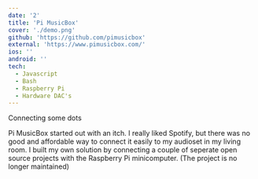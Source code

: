```yaml
---
date: '2'
title: 'Pi MusicBox'
cover: './demo.png'
github: 'https://github.com/pimusicbox'
external: 'https://www.pimusicbox.com/'
ios: ''
android: ''
tech:
  - Javascript
  - Bash
  - Raspberry Pi
  - Hardware DAC's
---
```


Connecting some dots

Pi MusicBox started out with an itch. I really liked Spotify, but there was no good and affordable way to connect it easily to my audioset in my living room. I built my own solution by connecting a couple of seperate open source projects with the Raspberry Pi minicomputer. (The project is no longer maintained)
